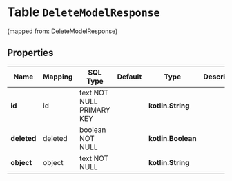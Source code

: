 
# Table `DeleteModelResponse`
(mapped from: DeleteModelResponse)

## Properties
Name | Mapping | SQL Type | Default | Type | Description | Notes
---- | ------- | -------- | ------- | ---- | ----------- | -----
**id** | id | text NOT NULL PRIMARY KEY |  | **kotlin.String** |  | 
**deleted** | deleted | boolean NOT NULL |  | **kotlin.Boolean** |  | 
**object** | object | text NOT NULL |  | **kotlin.String** |  | 





